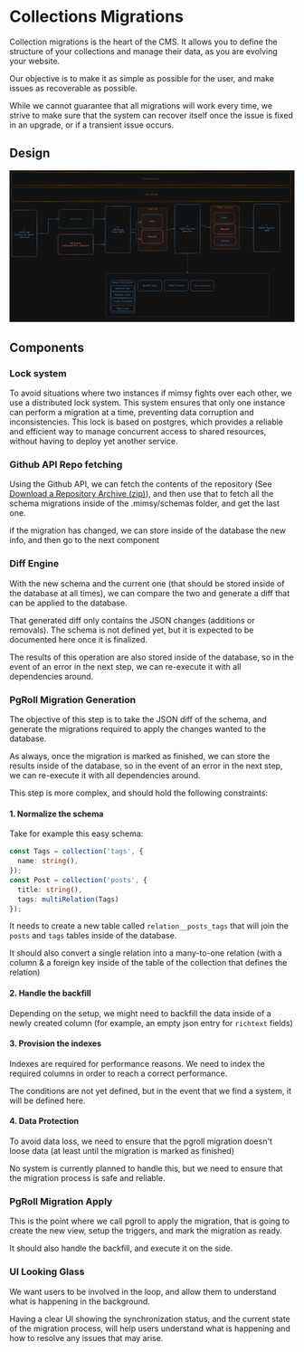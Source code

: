 # Collections Migrations

Collection migrations is the heart of the CMS. It allows you to define the structure of your collections and manage their data, as you are evolving your website.

Our objective is to make it as simple as possible for the user, and make issues as recoverable as possible.

While we cannot guarantee that all migrations will work every time, we strive to make sure that the system can recover itself once the issue is fixed in an upgrade, or if a transient issue occurs.

## Design

![Design Schema](./imgs/migrations-schema.png)

## Components

### Lock system
To avoid situations where two instances if mimsy fights over each other, we use a distributed lock system. This system ensures that only one instance can perform a migration at a time, preventing data corruption and inconsistencies.
This lock is based on postgres, which provides a reliable and efficient way to manage concurrent access to shared resources, without having to deploy yet another service.

### Github API Repo fetching

Using the Github API, we can fetch the contents of the repository (See [Download a Repository Archive (zip)](https://docs.github.com/en/rest/repos/contents?apiVersion=2022-11-28#download-a-repository-archive-zip)), and then use that to fetch all the schema migrations inside of the .mimsy/schemas folder, and get the last one.

if the migration has changed, we can store inside of the database the new info, and then go to the next component

### Diff Engine

With the new schema and the current one (that should be stored inside of the database at all times), we can compare the two and generate a diff that can be applied to the database.

That generated diff only contains the JSON changes (additions or removals). The schema is not defined yet, but it is expected to be documented here once it is finalized.

The results of this operation are also stored inside of the database, so in the event of an error in the next step, we can re-execute it with all dependencies around.

### PgRoll Migration Generation


The objective of this step is to take the JSON diff of the schema, and generate the migrations required to apply the changes wanted to the database.

As always, once the migration is marked as finished, we can store the results inside of the database, so in the event of an error in the next step, we can re-execute it with all dependencies around.

This step is more complex, and should hold the following constraints:

#### 1. Normalize the schema

Take for example this easy schema:
```ts
const Tags = collection('tags', {
  name: string(),
});
const Post = collection('posts', {
  title: string(),
  tags: multiRelation(Tags)
});
```

It needs to create a new table called `relation__posts_tags` that will join the `posts` and `tags` tables inside of the database.

It should also convert a single relation into a many-to-one relation (with a column & a foreign key inside of the table of the collection that defines the relation)

#### 2. Handle the backfill

Depending on the setup, we might need to backfill the data inside of a newly created column (for example, an empty json entry for `richtext` fields)

#### 3. Provision the indexes

Indexes are required for performance reasons. We need to index the required columns in order to reach a correct performance.

The conditions are not yet defined, but in the event that we find a system, it will be defined here.

#### 4. Data Protection

To avoid data loss, we need to ensure that the pgroll migration doesn't loose data (at least until the migration is marked as finished)

No system is currently planned to handle this, but we need to ensure that the migration process is safe and reliable.

### PgRoll Migration Apply

This is the point where we call pgroll to apply the migration, that is going to create the new view, setup the triggers, and mark the migration as ready.

It should also handle the backfill, and execute it on the side.

### UI Looking Glass
We want users to be involved in the loop, and allow them to understand what is happening in the background.

Having a clear UI showing the synchronization status, and the current state of the migration process, will help users understand what is happening and how to resolve any issues that may arise.
